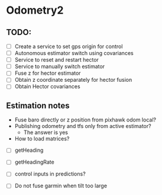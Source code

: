 # Odometry2

## TODO:
* [ ] Create a service to set gps origin for control
* [ ] Autonomous estimator switch using covariances
* [ ] Service to reset and restart hector
* [ ] Service to manually switch estimator
* [ ] Fuse z for hector estimator
* [ ] Obtain z coordinate separately for hector fusion
* [ ] Obtain Hector covariances

## Estimation notes

* Fuse baro directly or z position from pixhawk odom local?
* Publishing odometry and tfs only from active estimator?
  * The answer is yes
* How to load matrices?
 
* [ ] getHeading 
* [ ] getHeadingRate
* [ ] control inputs in predictions?
* [ ] Do not fuse garmin when tilt too large





